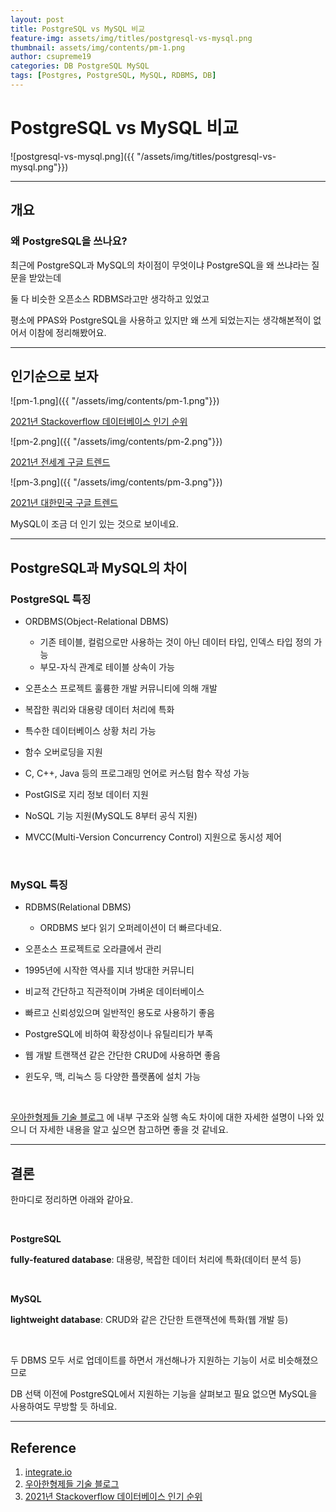 ```yaml
---
layout: post
title: PostgreSQL vs MySQL 비교
feature-img: assets/img/titles/postgresql-vs-mysql.png
thumbnail: assets/img/contents/pm-1.png
author: csupreme19
categories: DB PostgreSQL MySQL
tags: [Postgres, PostgreSQL, MySQL, RDBMS, DB]
---
```


# PostgreSQL vs MySQL 비교

![postgresql-vs-mysql.png]({{ "/assets/img/titles/postgresql-vs-mysql.png"}})

---

## 개요

### 왜 PostgreSQL을 쓰나요?

최근에 PostgreSQL과 MySQL의 차이점이 무엇이냐 PostgreSQL을 왜 쓰냐라는 질문을 받았는데

둘 다 비슷한 오픈소스 RDBMS라고만 생각하고 있었고

평소에 PPAS와 PostgreSQL을 사용하고 있지만 왜 쓰게 되었는지는 생각해본적이 없어서 이참에 정리해봤어요.

---

## 인기순으로 보자

![pm-1.png]({{ "/assets/img/contents/pm-1.png"}})

[2021년 Stackoverflow 데이터베이스 인기 순위](https://insights.stackoverflow.com/survey/2021#most-popular-technologies-database)

![pm-2.png]({{ "/assets/img/contents/pm-2.png"}})

[2021년 전세계 구글 트렌드](https://trends.google.co.kr/trends/explore?date=2021-01-01%202021-12-31&q=postgresql,mysql)

![pm-3.png]({{ "/assets/img/contents/pm-3.png"}})

[2021년 대한민국 구글 트렌드](https://trends.google.co.kr/trends/explore?date=2021-01-01%202021-12-31&geo=KR&q=postgresql,mysql)

MySQL이 조금 더 인기 있는 것으로 보이네요.

---

## PostgreSQL과 MySQL의 차이

### PostgreSQL 특징

- ORDBMS(Object-Relational DBMS)
  - 기존 테이블, 컬럼으로만 사용하는 것이 아닌 데이터 타입, 인덱스 타입 정의 가능
  - 부모-자식 관계로 테이블 상속이 가능
- 오픈소스 프로젝트 훌륭한 개발 커뮤니티에 의해 개발
- 복잡한 쿼리와 대용량 데이터 처리에 특화
- 특수한 데이터베이스 상황 처리 가능

- 함수 오버로딩을 지원

- C, C++, Java 등의 프로그래밍 언어로 커스텀 함수 작성 가능
- PostGIS로 지리 정보 데이터 지원
- NoSQL 기능 지원(MySQL도 8부터 공식 지원)
- MVCC(Multi-Version Concurrency Control) 지원으로 동시성 제어

<br>

### MySQL 특징

- RDBMS(Relational DBMS)
  - ORDBMS 보다 읽기 오퍼레이션이 더 빠르다네요.
- 오픈소스 프로젝트로 오라클에서 관리
- 1995년에 시작한 역사를 지녀 방대한 커뮤니티

- 비교적 간단하고 직관적이며 가벼운 데이터베이스

- 빠르고 신뢰성있으며 일반적인 용도로 사용하기 좋음

- PostgreSQL에 비하여 확장성이나 유틸리티가 부족
- 웹 개발 트랜잭션 같은 간단한 CRUD에 사용하면 좋음
- 윈도우, 맥, 리눅스 등 다양한 플랫폼에 설치 가능

<br>

[우아한형제들 기술 블로그](https://techblog.woowahan.com/6550/) 에 내부 구조와 실행 속도 차이에 대한 자세한 설명이 나와 있으니 더 자세한 내용을 알고 싶으면 참고하면 좋을 것 같네요.

---

## 결론

한마디로 정리하면 아래와 같아요.

<br>

**PostgreSQL**

**fully-featured database**: 대용량, 복잡한 데이터 처리에 특화(데이터 분석 등)

<br>

**MySQL**

**lightweight database**: CRUD와 같은 간단한 트랜잭션에 특화(웹 개발 등)

<br>

두 DBMS 모두 서로 업데이트를 하면서 개선해나가 지원하는 기능이 서로 비슷해졌으므로

DB 선택 이전에 PostgreSQL에서 지원하는 기능을 살펴보고 필요 없으면 MySQL을 사용하여도 무방할 듯 하네요.

---

## Reference

1. [integrate.io](https://www.integrate.io/blog/postgresql-vs-mysql-which-one-is-better-for-your-use-case/)
1. [우아한형제들 기술 블로그](https://techblog.woowahan.com/6550/)
1. [2021년 Stackoverflow 데이터베이스 인기 순위](https://insights.stackoverflow.com/survey/2021#most-popular-technologies-database)

